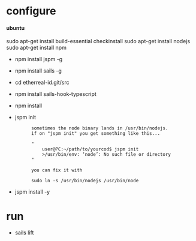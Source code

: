 # configure

#### ubuntu
sudo apt-get install build-essential checkinstall
sudo apt-get install nodejs
sudo apt-get install npm

- npm install jspm -g
- npm install sails -g
- cd etherreal-id.git/src
- npm install sails-hook-typescript
- npm install
- jspm init

            sometimes the node binary lands in /usr/bin/nodejs. 
            if on "jspm init" you get something like this...

            "   
                user@PC:~/path/to/yourcod$ jspm init
                >/usr/bin/env: ‘node’: No such file or directory   
            "
            
            you can fix it with

            sudo ln -s /usr/bin/nodejs /usr/bin/node
            


- jspm install -y


# run
- sails lift
